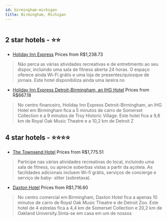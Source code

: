```yaml
---
id: birmingham-michigan
title: Birmingham, Michigan
---
```


<center><img src="https://i.travelapi.com/hotels/1000000/20000/19300/19216/c8cdff84_z.jpg" alt="" /></center>


##  2 star hotels - ⭐️⭐️

-    [Holiday Inn Express](https://www.hurb.com/br/aud/https://www.hurb.com/br/hotels/birmingham/holiday-inn-express-HT-GOZX?cmp=18055) Prices from R$1,238.73
   > Não perca as várias atividades recreativas e de entretimento ao seu dispor, incluindo uma sala de fitness aberta 24 horas. O espaço oferece ainda Wi-Fi grátis e uma loja de presentes/quiosque de jornais. Este hotel disponibiliza ainda uma lareira no 
-    [Holiday Inn Express Detroit-Birmingham, an IHG Hotel](https://www.hurb.com/br/aud/https://www.hurb.com/br/hotels/birmingham/holiday-inn-express-detroit-birmingham-an-ihg-hotel-HT-4KYA?cmp=18055) Prices from R$667.18
   > No centro financeiro, Holiday Inn Express Detroit-Birmingham, an IHG Hotel em Birmingham fica a 5 minutos de carro de Somerset Collection e a 9 minutos de Troy Historic Village.  Este hotel fica a 9,8 km de Royal Oak Music Theatre e a 10,2 km de Detroit Z

##  4 star hotels - ⭐️⭐️⭐️⭐️

-    [The Townsend Hotel](https://www.hurb.com/br/aud/https://www.hurb.com/br/hotels/birmingham/the-townsend-hotel-HT-DU1D?cmp=18055) Prices from R$1,775.51
   > Participe nas várias atividades recreativas do local, incluindo uma sala de fitness, ou aprecie soberbas vistas a partir da açoteia. As facilidades adicionais incluem Wi-fi grátis, serviços de concierge e serviço de baby- sitter (sobretaxa).
-    [Daxton Hotel](https://www.hurb.com/br/aud/https://www.hurb.com/br/hotels/birmingham/daxton-hotel-HT-31MD?cmp=18055) Prices from R$1,716.60
   > No centro comercial em Birmingham, Daxton Hotel fica a apenas 10 minutos de carro de Royal Oak Music Theatre e de Detroit Zoo.  Este hotel de 4 estrelas fica a 4,4 km de Somerset Collection e 20,2 km de Oakland University.Sinta-se em casa em um de nossos 
